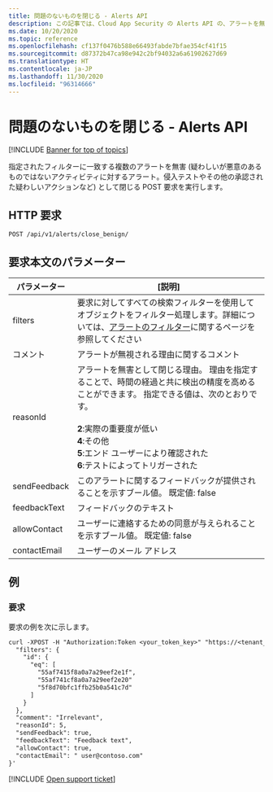 ```yaml
---
title: 問題のないものを閉じる - Alerts API
description: この記事では、Cloud App Security の Alerts API の、アラートを無害として一括で閉じる要求について説明します。
ms.date: 10/20/2020
ms.topic: reference
ms.openlocfilehash: cf137f0476b588e66493fabde7bfae354cf41f15
ms.sourcegitcommit: d87372b47ca98e942c2bf94032a6a61902627d69
ms.translationtype: HT
ms.contentlocale: ja-JP
ms.lasthandoff: 11/30/2020
ms.locfileid: "96314666"
---
```

# <a name="close-benign---alerts-api"></a>問題のないものを閉じる - Alerts API

[!INCLUDE [Banner for top of topics](includes/banner.md)]

指定されたフィルターに一致する複数のアラートを無害 (疑わしいが悪意のあるものではないアクティビティに対するアラート。侵入テストやその他の承認された疑わしいアクションなど) として閉じる POST 要求を実行します。

## <a name="http-request"></a>HTTP 要求

```rest
POST /api/v1/alerts/close_benign/
```

## <a name="request-body-parameters"></a>要求本文のパラメーター

| パラメーター | [説明] |
| --- | --- |
| filters | 要求に対してすべての検索フィルターを使用してオブジェクトをフィルター処理します。詳細については、[アラートのフィルター](api-alerts.md#filters)に関するページを参照してください |
| コメント | アラートが無視される理由に関するコメント |
| reasonId | アラートを無害として閉じる理由。 理由を指定することで、時間の経過と共に検出の精度を高めることができます。 指定できる値は、次のとおりです。<br /><br />**2**:実際の重要度が低い<br />**4**:その他<br />**5**:エンド ユーザーにより確認された<br />**6**:テストによってトリガーされた |
| sendFeedback | このアラートに関するフィードバックが提供されることを示すブール値。 既定値: false |
| feedbackText | フィードバックのテキスト |
| allowContact | ユーザーに連絡するための同意が与えられることを示すブール値。 既定値: false |
| contactEmail | ユーザーのメール アドレス |

## <a name="example"></a>例

### <a name="request"></a>要求

要求の例を次に示します。

```rest
curl -XPOST -H "Authorization:Token <your_token_key>" "https://<tenant_id>.<tenant_region>.contoso.com/api/v1/alerts/close_benign/" -d '{
  "filters": {
    "id": {
      "eq": [
        "55af7415f8a0a7a29eef2e1f",
        "55af741cf8a0a7a29eef2e20"
        "5f8d70bfc1ffb25b0a541c7d"
      ]
    }
  },
  "comment": "Irrelevant",
  "reasonId": 5,
  "sendFeedback": true,
  "feedbackText": "Feedback text",
  "allowContact": true,
  "contactEmail": " user@contoso.com"
}'
```

[!INCLUDE [Open support ticket](includes/support.md)]
